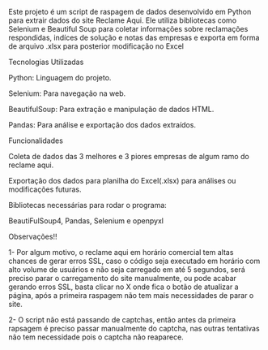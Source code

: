 Este projeto é um script de raspagem de dados desenvolvido em Python para extrair dados do site Reclame Aqui. Ele utiliza bibliotecas como Selenium e Beautiful Soup para coletar informações sobre reclamações respondidas, indíces de solução e notas das empresas
e exporta em forma de arquivo .xlsx para posterior modificação no Excel

Tecnologias Utilizadas

Python: Linguagem do projeto.

Selenium: Para navegação na web.

BeautifulSoup: Para extração e manipulação de dados HTML.

Pandas: Para análise e exportação dos dados extraídos.

Funcionalidades

Coleta de dados das 3 melhores e 3 piores empresas de algum ramo do reclame aqui.

Exportação dos dados para planilha do Excel(.xlsx) para análises ou modificações futuras.

Bibliotecas necessárias para rodar o programa:

BeautiFulSoup4, Pandas, Selenium e openpyxl

Observações!!

1- Por algum motivo, o reclame aqui em horário comercial tem altas chances de gerar erros SSL,
caso o código seja executado em horário com alto volume de usuários e não seja carregado em até 5 segundos,
será preciso parar o carregamento do site manualmente, ou pode acabar gerando erros SSL, basta clicar no X onde fica o botão de atualizar a página, após a primeira raspagem não tem mais necessidades de parar o site.

2- O script não está passando de captchas, então antes da primeira rapsagem é preciso passar manualmente do captcha, nas outras tentativas não tem necessidade pois o captcha não reaparece.
